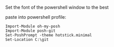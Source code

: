 Set the font of the powershell window to the best

paste into powershell profile:

```
Import-Module oh-my-posh
Import-Module posh-git
Set-PoshPrompt -theme hotstick.minimal
Set-Location C:\git
```
